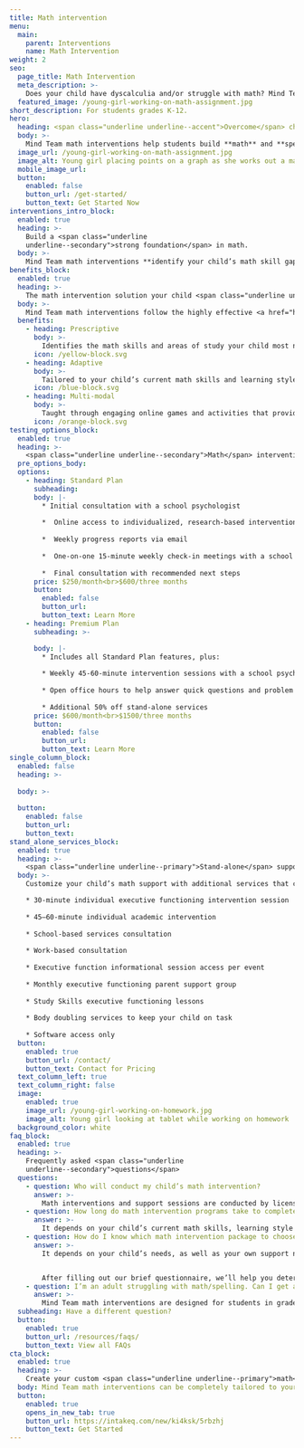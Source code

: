 ```yaml
---
title: Math intervention
menu:
  main:
    parent: Interventions
    name: Math Intervention
weight: 2
seo:
  page_title: Math Intervention
  meta_description: >-
    Does your child have dyscalculia and/or struggle with math? Mind Team remote math interventions build math skills with hands-on learning.
  featured_image: /young-girl-working-on-math-assignment.jpg
short_description: For students grades K-12.
hero:
  heading: <span class="underline underline--accent">Overcome</span> challenges in math.
  body: >-
    Mind Team math interventions help students build **math** and **spelling** skills through one-on-one **phonics instruction** and hands-on learning.
  image_url: /young-girl-working-on-math-assignment.jpg
  image_alt: Young girl placing points on a graph as she works out a math problem
  mobile_image_url: 
  button:
    enabled: false
    button_url: /get-started/
    button_text: Get Started Now
interventions_intro_block: 
  enabled: true
  heading: >-
    Build a <span class="underline
    underline--secondary">strong foundation</span> in math.
  body: >-
    Mind Team math interventions **identify your child’s math skill gaps** and provide a personalized learning path that targets their challenge areas and builds math skills through one-on-one instruction, engaging activities and multi-modal learning.
benefits_block:
  enabled: true
  heading: >-
    The math intervention solution your child <span class="underline underline--primary">deserves</span>.
  body: >-
    Mind Team math interventions follow the highly effective <a href="https://ascendmath.com/" target="_blank" rel="nofollow noopener noreferrer">Ascend Math program</a> to provide the most effective, personalized learning environment for each student.
  benefits:
    - heading: Prescriptive
      body: >-
        Identifies the math skills and areas of study your child most needs to improve and build upon.
      icon: /yellow-block.svg
    - heading: Adaptive
      body: >-
        Tailored to your child’s current math skills and learning style, so no time is wasted teaching skills they already know.
      icon: /blue-block.svg
    - heading: Multi-modal
      body: >-
        Taught through engaging online games and activities that provide new ways for your child to apply the math skills they are learning.
      icon: /orange-block.svg
testing_options_block:
  enabled: true
  heading: >-
    <span class="underline underline--secondary">Math</span> intervention packages
  pre_options_body:
  options:
    - heading: Standard Plan
      subheading:
      body: |-
        * Initial consultation with a school psychologist 
        
        *  Online access to individualized, research-based intervention program
        
        *  Weekly progress reports via email
        
        *  One-on-one 15-minute weekly check-in meetings with a school psychologist
        
        *  Final consultation with recommended next steps
      price: $250/month<br>$600/three months
      button:
        enabled: false
        button_url: 
        button_text: Learn More
    - heading: Premium Plan
      subheading: >-

      body: |-
        * Includes all Standard Plan features, plus: 
        
        * Weekly 45-60-minute intervention sessions with a school psychologist 
        
        * Open office hours to help answer quick questions and problem solve
        
        * Additional 50% off stand-alone services
      price: $600/month<br>$1500/three months
      button:
        enabled: false
        button_url: 
        button_text: Learn More
single_column_block:
  enabled: false
  heading: >-
    
  body: >-
    
  button:
    enabled: false
    button_url: 
    button_text: 
stand_alone_services_block: 
  enabled: true
  heading: >-
    <span class="underline underline--primary">Stand-alone</span> support services
  body: >-
    Customize your child’s math support with additional services that can stand alone or be added on to one of the math intervention packages above, including:

    * 30-minute individual executive functioning intervention session
    
    * 45–60-minute individual academic intervention 
    
    * School-based services consultation 
    
    * Work-based consultation 
    
    * Executive function informational session access per event 
    
    * Monthly executive functioning parent support group
    
    * Study Skills executive functioning lessons
    
    * Body doubling services to keep your child on task
    
    * Software access only
  button:
    enabled: true
    button_url: /contact/
    button_text: Contact for Pricing
  text_column_left: true
  text_column_right: false
  image:
    enabled: true
    image_url: /young-girl-working-on-homework.jpg
    image_alt: Young girl looking at tablet while working on homework
  background_color: white
faq_block:
  enabled: true
  heading: >-
    Frequently asked <span class="underline
    underline--secondary">questions</span>
  questions:
    - question: Who will conduct my child’s math intervention?
      answer: >-
        Math interventions and support sessions are conducted by licensed interventionists and school psychologists who fit your child’s unique needs.
    - question: How long do math intervention programs take to complete?
      answer: >-
        It depends on your child’s current math skills, learning style and many other factors. Typically, it takes **3 months (~12 weeks)** to create change and see meaningful growth.
    - question: How do I know which math intervention package to choose?
      answer: >-
        It depends on your child’s needs, as well as your own support needs and budget. Luckily, you don’t have to figure it out all on your own. 


        After filling out our brief questionnaire, we’ll help you determine which math intervention program or service best fits your needs.
    - question: I’m an adult struggling with math/spelling. Can I get a math intervention?
      answer: >-
        Mind Team math interventions are designed for students in grades K-12. However, our professional team can help create a customized treatment plan to help adults of any age overcome math challenges and other learning struggles.
  subheading: Have a different question?
  button:
    enabled: true
    button_url: /resources/faqs/
    button_text: View all FAQs
cta_block:
  enabled: true
  heading: >-
    Create your custom <span class="underline underline--primary">math</span> support program.
  body: Mind Team math interventions can be completely tailored to your child’s needs, as well as your budget. Get started with our brief questionnaire to learn more about our additional math support services and flexible options that suit you and your child’s needs.
  button:
    enabled: true
    opens_in_new_tab: true
    button_url: https://intakeq.com/new/ki4ksk/5rbzhj
    button_text: Get Started
---
```

